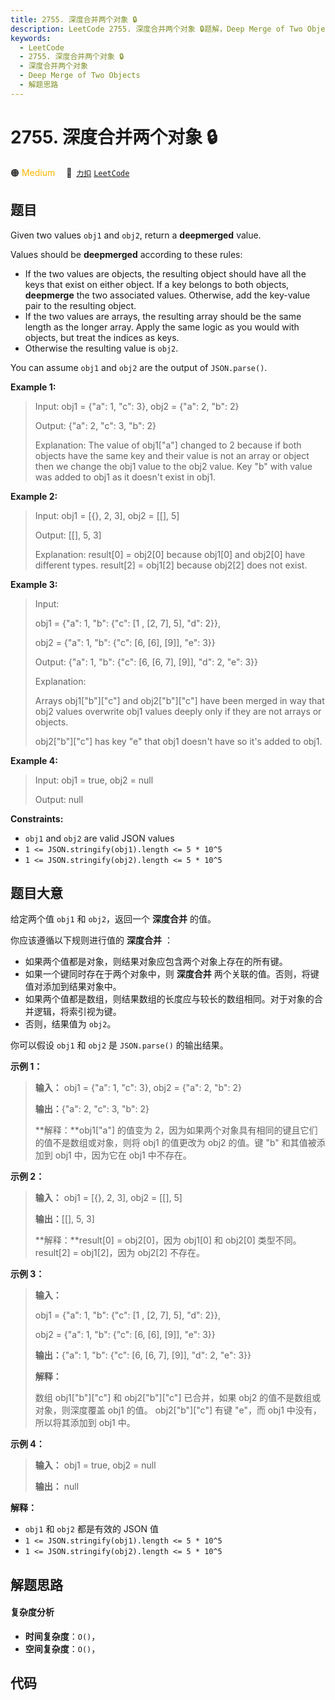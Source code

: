 ```yaml
---
title: 2755. 深度合并两个对象 🔒
description: LeetCode 2755. 深度合并两个对象 🔒题解，Deep Merge of Two Objects，包含解题思路、复杂度分析以及完整的 JavaScript 代码实现。
keywords:
  - LeetCode
  - 2755. 深度合并两个对象 🔒
  - 深度合并两个对象
  - Deep Merge of Two Objects
  - 解题思路
---
```


# 2755. 深度合并两个对象 🔒

🟠 <font color=#ffb800>Medium</font>&emsp; 🔗&ensp;[`力扣`](https://leetcode.cn/problems/deep-merge-of-two-objects) [`LeetCode`](https://leetcode.com/problems/deep-merge-of-two-objects)

## 题目

Given two values `obj1` and `obj2`, return a **deepmerged**  value.

Values should be **deepmerged** according to these rules:

  * If the two values are objects, the resulting object should have all the keys that exist on either object. If a key belongs to both objects, **deepmerge** the two associated values. Otherwise, add the key-value pair to the resulting object.
  * If the two values are arrays, the resulting array should be the same length as the longer array. Apply the same logic as you would with objects, but treat the indices as keys.
  * Otherwise the resulting value is `obj2`.

You can assume `obj1` and `obj2` are the output of `JSON.parse()`.



**Example 1:**

> Input: obj1 = {"a": 1, "c": 3}, obj2 = {"a": 2, "b": 2}
> 
> Output: {"a": 2, "c": 3, "b": 2}
> 
> Explanation: The value of obj1["a"] changed to 2 because if both objects have the same key and their value is not an array or object then we change the obj1 value to the obj2 value. Key "b" with value was added to obj1 as it doesn't exist in obj1. 

**Example 2:**

> Input: obj1 = [{}, 2, 3], obj2 = [[], 5]
> 
> Output: [[], 5, 3]
> 
> Explanation: result[0] = obj2[0] because obj1[0] and obj2[0] have different types. result[2] = obj1[2] because obj2[2] does not exist.

**Example 3:**

> Input: 
> 
> obj1 = {"a": 1, "b": {"c": [1 , [2, 7], 5], "d": 2}}, 
> 
> obj2 = {"a": 1, "b": {"c": [6, [6], [9]], "e": 3}}
> 
> Output: {"a": 1, "b": {"c": [6, [6, 7], [9]], "d": 2, "e": 3}}
> 
> Explanation: 
> 
> Arrays obj1["b"]["c"] and obj2["b"]["c"] have been merged in way that obj2 values overwrite obj1 values deeply only if they are not arrays or objects.
> 
> obj2["b"]["c"] has key "e" that obj1 doesn't have so it's added to obj1.

**Example 4:**

> Input: obj1 = true, obj2 = null
> 
> Output: null

**Constraints:**

  * `obj1` and `obj2` are valid JSON values
  * `1 <= JSON.stringify(obj1).length <= 5 * 10^5`
  * `1 <= JSON.stringify(obj2).length <= 5 * 10^5`


## 题目大意

给定两个值 `obj1` 和 `obj2`，返回一个 **深度合并** 的值。

你应该遵循以下规则进行值的 **深度合并** ：

  * 如果两个值都是对象，则结果对象应包含两个对象上存在的所有键。
  * 如果一个键同时存在于两个对象中，则 **深度合并** 两个关联的值。否则，将键值对添加到结果对象中。
  * 如果两个值都是数组，则结果数组的长度应与较长的数组相同。对于对象的合并逻辑，将索引视为键。
  * 否则，结果值为 `obj2`。

你可以假设 `obj1` 和 `obj2` 是 `JSON.parse()` 的输出结果。



**示例 1：**

> 
> 
> 
> 
> 
> **输入：** obj1 = {"a": 1, "c": 3}, obj2 = {"a": 2, "b": 2}
> 
> **输出：**{"a": 2, "c": 3, "b": 2}
> 
> **解释：**obj1["a"] 的值变为 2，因为如果两个对象具有相同的键且它们的值不是数组或对象，则将 obj1 的值更改为 obj2 的值。键 "b" 和其值被添加到 obj1 中，因为它在 obj1 中不存在。 
> 
> 

**示例 2：**

> 
> 
> 
> 
> 
> **输入：** obj1 = [{}, 2, 3], obj2 = [[], 5]
> 
> **输出：**[[], 5, 3]
> 
> **解释：**result[0] = obj2[0]，因为 obj1[0] 和 obj2[0] 类型不同。result[2] = obj1[2]，因为 obj2[2] 不存在。
> 
> 

**示例 3：**

> 
> 
> 
> 
> 
> **输入：**
> 
> obj1 = {"a": 1, "b": {"c": [1 , [2, 7], 5], "d": 2}}, 
> 
> obj2 = {"a": 1, "b": {"c": [6, [6], [9]], "e": 3}}
> 
> **输出：**{"a": 1, "b": {"c": [6, [6, 7], [9]], "d": 2, "e": 3}}
> 
> **解释：**
> 
> 数组 obj1["b"]["c"] 和 obj2["b"]["c"] 已合并，如果 obj2 的值不是数组或对象，则深度覆盖 obj1 的值。 obj2["b"]["c"] 有键 "e"，而 obj1 中没有，所以将其添加到 obj1 中。
> 
> 

**示例 4：**

> 
> 
> 
> 
> 
> **输入：** obj1 = true, obj2 = null
> 
> **输出：** null
> 
> 



**解释：**

  * `obj1` 和 `obj2` 都是有效的 JSON 值
  * `1 <= JSON.stringify(obj1).length <= 5 * 10^5`
  * `1 <= JSON.stringify(obj2).length <= 5 * 10^5`


## 解题思路

#### 复杂度分析

- **时间复杂度**：`O()`，
- **空间复杂度**：`O()`，

## 代码

```javascript

```